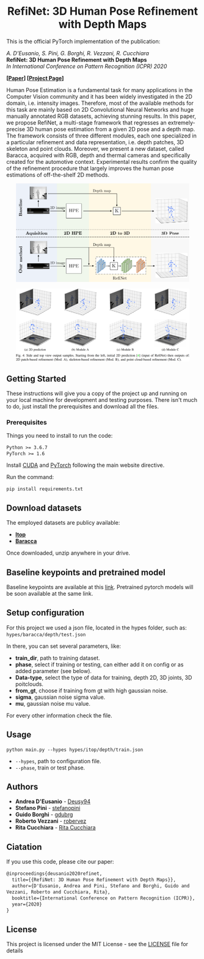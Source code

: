 <h1 align="center">RefiNet: 3D Human Pose Refinement with Depth Maps</h1>

This is the official PyTorch implementation of the publication:

*A. D’Eusanio, S. Pini, G. Borghi, R. Vezzani, R. Cucchiara*  
**RefiNet: 3D Human Pose Refinement with Depth Maps**  
*In International Conference on Pattern Recognition (ICPR) 2020*

**[[Paper](https://iris.unimore.it/retrieve/handle/11380/1212262/282582/ICPR_2020_Human_Pose_Estimation_compressed.pdf "D'Eusanio et al., RefiNet: 3D Human Pose Refinement with Depth Maps, ICPR 2020")]  [[Project Page](https://aimagelab.ing.unimore.it/go/3d-human-pose-refinement "3D Human Pose Estimation and Refinement")]**

Human Pose Estimation is a fundamental task for many applications in the Computer Vision community and it has 
been widely investigated in the 2D domain, i.e. intensity images.
Therefore, most of the available methods for this task are mainly based on 2D Convolutional Neural Networks and 
huge manually annotated RGB datasets, achieving stunning results. 
In this paper, we propose RefiNet, a multi-stage framework that regresses an extremely-precise 3D human pose estimation 
from a given 2D pose and a depth map. The framework consists of three different modules, each one specialized in a 
particular refinement and data representation, i.e. depth patches, 3D skeleton and point clouds.
Moreover, we present a new dataset, called Baracca, acquired with RGB, depth and thermal cameras and specifically created 
for the automotive context. 
Experimental results confirm the quality of the refinement procedure that largely improves the human pose estimations of off-the-shelf 2D methods.

<p align="center" width="100%">
  <img src="./img/model.png" width="90%" />
</p>
<p align="center" width="100%">
  <img src="./img/example_1.png" width="90%" />
</p>

## Getting Started
These instructions will give you a copy of the project up and running on your local machine for development and testing 
purposes. There isn't much to do, just install the prerequisites and download all the files.

### Prerequisites
Things you need to install to run the code:

```
Python >= 3.6.7
PyTorch >= 1.6
```

Install [CUDA](https://developer.nvidia.com/cuda-zone) and [PyTorch](https://pytorch.org/) following the main website directive.

Run the command:
```
pip install requirements.txt
```

## Download datasets
The employed datasets are publicy available: 
- **[Itop](https://zenodo.org/record/3932973#.X5vuVYhKguU "Towards Viewpoint Invariant 3D Human Pose Estimation ITOP")**
- **[Baracca](https://aimagelab.ing.unimore.it/go/baracca "Baracca Dataset")**

Once downloaded, unzip anywhere in your drive.

## Baseline keypoints and pretrained model
Baseline keypoints are available at this [link](https://drive.google.com/drive/folders/1ThsVoHuJ5D_WFhu9JXPzso8LKVnxvJ9l?usp=sharing).
Pretrained pytorch models will be soon available at the same link.

## Setup configuration
For this project we used a json file, located in the hypes folder, such as:  
`hypes/baracca/depth/test.json`

In there, you can set several parameters, like:

- **train_dir**, path to training dataset.
- **phase**, select if training or testing, can either add it on config or as added parameter (see below).
- **Data-type**, select the type of data for training, depth 2D, 3D joints, 3D poitclouds.
- **from_gt**, choose if training from gt with high gaussian noise.
- **sigma**, gaussian noise sigma value.
- **mu**, gaussian noise mu value.

For every other information check the file.

## Usage
```
python main.py --hypes hypes/itop/depth/train.json
```
- `--hypes`, path to configuration file.
- `--phase`, train or test phase.

## Authors

* **Andrea D'Eusanio** - [Deusy94](https://github.com/Deusy94)
* **Stefano Pini** - [stefanopini](https://github.com/stefanopini)
* **Guido Borghi** - [gdubrg](https://github.com/gdubrg)
* **Roberto Vezzani** - [robervez](https://github.com/robervez)
* **Rita Cucchiara** - [Rita Cucchiara](https://aimagelab.ing.unimore.it/imagelab/person.asp?idpersona=1)

## Ciatation
If you use this code, please cite our paper:
```
@inproceedings{deusanio2020refinet,
  title={{RefiNet: 3D Human Pose Refinement with Depth Maps}},
  author={D'Eusanio, Andrea and Pini, Stefano and Borghi, Guido and Vezzani, Roberto and Cucchiara, Rita},
  booktitle={International Conference on Pattern Recognition (ICPR)},
  year={2020}
}
```

## License

This project is licensed under the MIT License - see the [LICENSE](LICENSE) file for details
